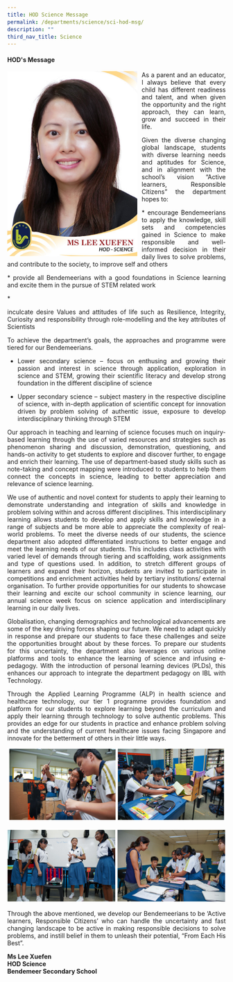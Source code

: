 ```yaml
---
title: HOD Science Message
permalink: /departments/science/sci-hod-msg/
description: ""
third_nav_title: Science
---
```

#### HOD's Message

<p style="float:left; margin: 0 10px 0px 0">  
<img src="/images/Departments/sci-hod.jpg" alt="HOD Science" style="width:300px" /></p>  
<p style="text-align:justify">


<p style="text-align:justify">As a parent and an educator, I always believe that every child has different readiness and talent, and when given the opportunity and the right approach, they can learn, grow and succeed in their life.</p>

<p style="text-align:justify">Given the diverse changing global landscape, students with diverse learning needs and aptitudes for Science, and in alignment with the school’s vision “Active learners, Responsible Citizens” the department hopes to:
</p>
<p style="text-align:justify">* encourage Bendemeerians to apply the knowledge, skill sets and competencies gained in Science to make responsible and well-informed decision in their daily lives to solve problems, and contribute to the society, to improve self and others</p>
<p style="text-align:justify">* provide all Bendemeerians with a good foundations in Science learning and excite them in the pursue of STEM related work</p>
* <p style="text-align:justify">inculcate desire Values and attitudes of life such as Resilience, Integrity, Curiosity and responsibility through role-modelling and the key attributes of Scientists</p>

<p style="text-align:justify">To achieve the department’s goals, the approaches and programme were tiered for our Bendemeerians.</p>

* <p style="text-align:justify">Lower secondary science – focus on enthusing and growing their passion and interest in science through application, exploration in science and STEM, growing their scientific literacy and develop strong foundation in the different discipline of science</p>
* <p style="text-align:justify">Upper secondary science – subject mastery in the respective discipline of science, with in-depth application of scientific concept for innovation driven by problem solving of authentic issue, exposure to develop interdisciplinary thinking through STEM</p>

<p style="text-align:justify">Our approach in teaching and learning of science focuses much on inquiry-based learning through the use of varied resources and strategies such as phenomenon sharing and discussion, demonstration, questioning, and hands-on activity to get students to explore and discover further, to engage and enrich their learning. The use of department-based study skills such as note-taking and concept mapping were introduced to students to help them connect the concepts in science, leading to better appreciation and relevance of science learning.</p>

<p style="text-align:justify">We use of authentic and novel context for students to apply their learning to demonstrate understanding and integration of skills and knowledge in problem solving within and across different disciplines. This interdisciplinary learning allows students to develop and apply skills and knowledge in a range of subjects and be more able to appreciate the complexity of real-world problems. To meet the diverse needs of our students, the science department also adopted differentiated instructions to better engage and meet the learning needs of our students. This includes class activities with varied level of demands through tiering and scaffolding, work assignments and type of questions used. In addition, to stretch different groups of learners and expand their horizon, students are invited to participate in competitions and enrichment activities held by tertiary institutions/ external organisation. To further provide opportunities for our students to showcase their learning and excite our school community in science learning, our annual science week focus on science application and interdisciplinary learning in our daily lives.</p>

<p style="text-align:justify">Globalisation, changing demographics and technological advancements are some of the key driving forces shaping our future. We need to adapt quickly in response and prepare our students to face these challenges and seize the opportunities brought about by these forces. To prepare our students for this uncertainty, the department also leverages on various online platforms and tools to enhance the learning of science and infusing e-pedagogy. With the introduction of personal learning devices (PLDs), this enhances our approach to integrate the department pedagogy on IBL with Technology.</p>

<p style="text-align:justify">Through the Applied Learning Programme (ALP) in health science and healthcare technology, our tier 1 programme provides foundation and platform for our students to explore learning beyond the curriculum and apply their learning through technology to solve authentic problems. This provides an edge for our students in practice and enhance problem solving and the understanding of current healthcare issues facing Singapore and innovate for the betterment of others in their little ways.</p>

![ALP](/images/Departments/sci-overview-01.jpg)

![ALP](/images/Departments/sci-overview-02.jpg)

<p style="text-align:justify">Through the above mentioned, we develop our Bendemeerians to be ‘Active learners, Responsible Citizens’ who can handle the uncertainty and fast changing landscape to be active in making responsible decisions to solve problems, and instill belief in them to unleash their potential, “From Each His Best”.</p>


**Ms Lee Xuefen <br>
HOD Science <br>
Bendemeer Secondary School**